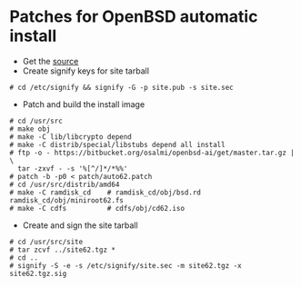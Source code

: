 # Patches for OpenBSD automatic install

* Get the [source](https://www.openbsd.org/anoncvs.html)
* Create signify keys for site tarball

```
# cd /etc/signify && signify -G -p site.pub -s site.sec
```
 
* Patch and build the install image

```
# cd /usr/src
# make obj
# make -C lib/libcrypto depend
# make -C distrib/special/libstubs depend all install
# ftp -o - https://bitbucket.org/osalmi/openbsd-ai/get/master.tar.gz | \
  tar -zxvf - -s '%[^/]*/*%%'
# patch -b -p0 < patch/auto62.patch
# cd /usr/src/distrib/amd64
# make -C ramdisk_cd    # ramdisk_cd/obj/bsd.rd ramdisk_cd/obj/miniroot62.fs
# make -C cdfs          # cdfs/obj/cd62.iso
```

* Create and sign the site tarball

```
# cd /usr/src/site
# tar zcvf ../site62.tgz *
# cd ..
# signify -S -e -s /etc/signify/site.sec -m site62.tgz -x site62.tgz.sig
```
